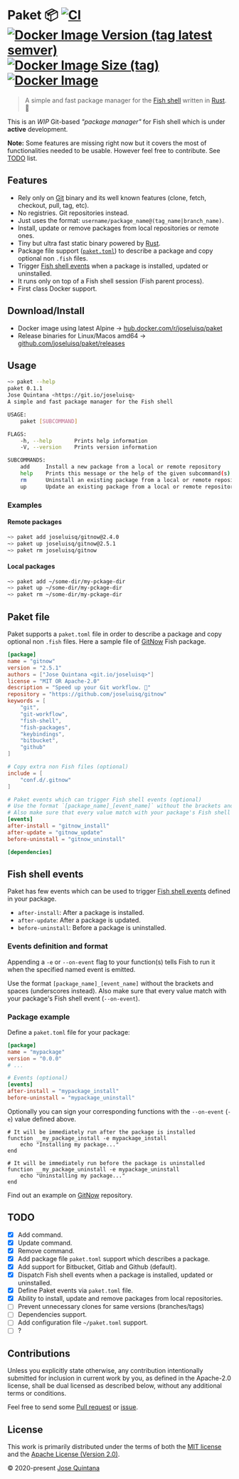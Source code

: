 # Paket 📦  [![CI](https://github.com/joseluisq/paket/workflows/CI/badge.svg)](https://github.com/joseluisq/paket/actions?query=workflow%3ACI) [![Docker Image Version (tag latest semver)](https://img.shields.io/docker/v/joseluisq/paket/latest)](https://hub.docker.com/r/joseluisq/paket/) [![Docker Image Size (tag)](https://img.shields.io/docker/image-size/joseluisq/paket/latest)](https://hub.docker.com/r/joseluisq/paket/) [![Docker Image](https://img.shields.io/docker/pulls/joseluisq/paket.svg)](https://hub.docker.com/r/joseluisq/paket/)

> A simple and fast package manager for the [Fish shell](https://fishshell.com/) written in [Rust](https://www.rust-lang.org/). 🐠

This is an *WIP* Git-based *"package manager"* for Fish shell which is under **active** development.

**Note:** Some features are missing right now but it covers the most of functionalities needed to be usable. However feel free to contribute. See [TODO](#todo) list.

## Features

- Rely only on [Git](https://git-scm.com/) binary and its well known features (clone, fetch, checkout, pull, tag, etc).
- No registries. Git repositories instead.
- Just uses the format: `username/package_name@(tag_name|branch_name)`.
- Install, update or remove packages from local repositories or remote ones.
- Tiny but ultra fast static binary powered by [Rust](https://www.rust-lang.org/).
- Package file support ([`paket.toml`](#package-file)) to describe a package and copy optional non `.fish` files.
- Trigger [Fish shell events](https://fishshell.com/docs/current/cmds/emit.html) when a package is installed, updated or uninstalled.
- It runs only on top of a Fish shell session (Fish parent process).
- First class Docker support.

## Download/Install

- Docker image using latest Alpine → [hub.docker.com/r/joseluisq/paket](https://hub.docker.com/r/joseluisq/paket)
- Release binaries for Linux/Macos amd64 → [github.com/joseluisq/paket/releases](https://github.com/joseluisq/paket/releases)

## Usage

```sh
~> paket --help
paket 0.1.1
Jose Quintana <https://git.io/joseluisq>
A simple and fast package manager for the Fish shell

USAGE:
    paket [SUBCOMMAND]

FLAGS:
    -h, --help       Prints help information
    -V, --version    Prints version information

SUBCOMMANDS:
    add     Install a new package from a local or remote repository
    help    Prints this message or the help of the given subcommand(s)
    rm      Uninstall an existing package from a local or remote repository
    up      Update an existing package from a local or remote repository
```

### Examples

#### Remote packages

```sh
~> paket add joseluisq/gitnow@2.4.0
~> paket up joseluisq/gitnow@2.5.1
~> paket rm joseluisq/gitnow
```

#### Local packages

```sh
~> paket add ~/some-dir/my-pckage-dir
~> paket up ~/some-dir/my-pckage-dir
~> paket rm ~/some-dir/my-pckage-dir
```

## Paket file

Paket supports a `paket.toml` file in order to describe a package and copy optional non `.fish` files.
Here a sample file of [GitNow](https://github.com/joseluisq/gitnow) Fish package.

```toml
[package]
name = "gitnow"
version = "2.5.1"
authors = ["Jose Quintana <git.io/joseluisq>"]
license = "MIT OR Apache-2.0"
description = "Speed up your Git workflow. 🐠"
repository = "https://github.com/joseluisq/gitnow"
keywords = [
    "git",
    "git-workflow",
    "fish-shell",
    "fish-packages",
    "keybindings",
    "bitbucket",
    "github"
]

# Copy extra non Fish files (optional)
include = [
    "conf.d/.gitnow"
]

# Paket events which can trigger Fish shell events (optional)
# Use the format `[package_name]_[event_name]` without the brackets and spaces (underscores instead).
# Also make sure that every value match with your package's Fish shell event (--on-event).
[events]
after-install = "gitnow_install"
after-update = "gitnow_update"
before-uninstall = "gitnow_uninstall"

[dependencies]
```

## Fish shell events

Paket has few events which can be used to trigger [Fish shell events](https://fishshell.com/docs/current/cmds/emit.html) defined in your package.

- `after-install`: After a package is installed.
- `after-update`: After a package is updated.
- `before-uninstall`: Before a package is uninstalled.

### Events definition and format

Appending a `-e` or `--on-event` flag to your function(s) tells Fish to run it when the specified named event is emitted.

Use the format `[package_name]_[event_name]` without the brackets and spaces (underscores instead).
Also make sure that every value match with your package's Fish shell event (`--on-event`).

### Package example

Define a `paket.toml` file for your package:

```toml
[package]
name = "mypackage"
version = "0.0.0"
# ...

# Events (optional)
[events]
after-install = "mypackage_install"
before-uninstall = "mypackage_uninstall"
```

Optionally you can sign your corresponding functions with the `--on-event` (`-e`) value defined above.

```fish
# It will be immediately run after the package is installed
function __my_package_install -e mypackage_install
    echo "Installing my package..."
end

# It will be immediately run before the package is uninstalled
function __my_package_uninstall -e mypackage_uninstall
    echo "Uninstalling my package..."
end
```

Find out an example on [GitNow](https://github.com/joseluisq/gitnow/blob/master/conf.d/gitnow.fish) repository.

## TODO

- [x] Add command.
- [x] Update command.
- [x] Remove command.
- [x] Add package file `paket.toml` support which describes a package.
- [x] Add support for Bitbucket, Gitlab and Github (default).
- [x] Dispatch Fish shell events when a package is installed, updated or uninstalled.
- [x] Define Paket events via `paket.toml` file.
- [x] Ability to install, update and remove packages from local repositories.
- [ ] Prevent unnecessary clones for same versions (branches/tags)
- [ ] Dependencies support.
- [ ] Add configuration file `~/paket.toml` support.
- [ ] ?

## Contributions

Unless you explicitly state otherwise, any contribution intentionally submitted for inclusion in current work by you, as defined in the Apache-2.0 license, shall be dual licensed as described below, without any additional terms or conditions.

Feel free to send some [Pull request](https://github.com/joseluisq/paket/pulls) or [issue](https://github.com/joseluisq/paket/issues).

## License

This work is primarily distributed under the terms of both the [MIT license](LICENSE-MIT) and the [Apache License (Version 2.0)](LICENSE-APACHE).

© 2020-present [Jose Quintana](https://git.io/joseluisq)
